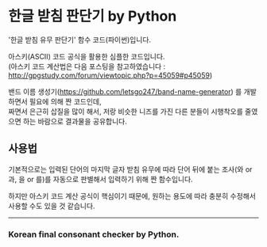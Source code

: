 # 한글 받침 판단기 by Python

'한글 받침 유무 판단기' 함수 코드(파이썬)입니다.

아스키(ASCII) 코드 공식을 활용한 심플한 코드입니다.<br>
(아스키 코드 계산법은 다음 포스팅을 참고하였습니다 : http://gpgstudy.com/forum/viewtopic.php?p=45059#p45059)

밴드 이름 생성기(https://github.com/letsgo247/band-name-generator) 를 개발하면서 필요에 의해 짠 코드인데,
<br>짜면서 은근히 삽질을 많이 해서, 저랑 비슷한 니즈를 가진 다른 분들이 시행착오를 줄였으면 하는 바람으로 결과물을 공유합니다.

## 사용법

기본적으로는 입력된 단어의 마지막 글자 받침 유무에 따라 단어 뒤에 붙는 조사(와 or 과, 을 or 를)를 자동으로 판별해서 입력하기 위해 짠 함수입니다.

하지만 아스키 코드 계산 공식이 핵심이기 때문에, 원하는 용도에 따라 충분히 수정해서 사용할 수도 있을 것 같습니다.

- - -

### Korean final consonant checker by Python.
